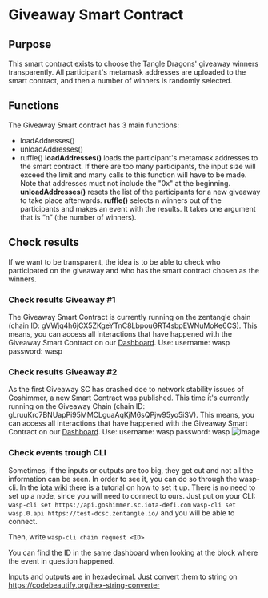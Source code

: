 # Giveaway Smart Contract
## Purpose
This smart contract exists to choose the Tangle Dragons' giveaway winners transparently. All participant's metamask addresses are uploaded to the smart contract, and then a number of winners is randomly selected.
## Functions
The Giveaway Smart contract has 3 main functions:
* loadAddresses()
* unloadAddresses()
* ruffle()
**loadAddresses()** loads the participant's metamask addresses to the smart contract. If there are too many participants, the input size will exceed the limit and many calls to this function will have to be made. Note that addresses must not include the "0x" at the beginning.
**unloadAddresses()** resets the list of the participants for a new giveaway to take place afterwards.
**ruffle()** selects n winners out of the participants and makes an event with the results. It takes one argument that is “n” (the number of winners).

## Check results
If we want to be transparent, the idea is to be able to check who participated on the giveaway and who has the smart contract chosen as the winners.
### Check results Giveaway #1
The Giveaway Smart Contract is currently running on the zentangle chain (chain ID: gVWjq4h6jCX5ZKgeYTnC8LbpouGRT4sbpEWNuMoKe6CS). This means, you can access all interactions that have happened with the Giveaway Smart Contract on our [Dashboard](https://dash-wasp.zentangle.io/chain/gVWjq4h6jCX5ZKgeYTnC8LbpouGRT4sbpEWNuMoKe6CS/contract/31774d34). Use:
username: wasp
password: wasp
### Check results Giveaway #2
As the first Giveaway SC has crashed doe to network stability issues of Goshimmer, a new Smart Contract was published. This time it's currently running on the Giveaway Chain (chain ID: gLruuKrc7BNUapPi95MMCLguaAqKjM6sQPjw95yo5iSV). This means, you can access all interactions that have happened with the Giveaway Smart Contract on our [Dashboard](http://test-dcsc.zentangle.io:7000/chain/gLruuKrc7BNUapPi95MMCLguaAqKjM6sQPjw95yo5iSV/block/7). Use:
username: wasp
password: wasp
![image](https://user-images.githubusercontent.com/41125296/162103300-723db9bc-48d5-41c4-92b2-730ad07d88ce.png)
### Check events trough CLI
Sometimes, if the inputs or outputs are too big, they get cut and not all the information can be seen.
In order to see it, you can do so through the wasp-cli.
In the [iota wiki](https://wiki.iota.org/smart-contracts/guide/chains_and_nodes/running-a-node) there is a tutorial on how to set it up. There is no need to set up a node, since you will need to connect to ours. Just put on your CLI:
`wasp-cli set https://api.goshimmer.sc.iota-defi.com`
`wasp-cli set wasp.0.api https://test-dcsc.zentangle.io/`
and you will be able to connect.


Then, write 
`wasp-cli chain request <ID>`


You can find the ID in the same dashboard when looking at the block where the event in question happened.


Inputs and outputs are in hexadecimal. Just convert them to string on https://codebeautify.org/hex-string-converter
